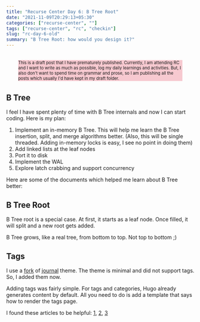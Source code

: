 ```yaml
---
title: "Recurse Center Day 6: B Tree Root"
date: "2021-11-09T20:29:13+05:30"
categories: ["recurse-center", ""]
tags: ["recurse-center", "rc", "checkin"]
slug: "rc-day-6-old"
summary: "B Tree Root: how would you design it?"
---
```


<div style="font-size: 0.7rem; margin: 2rem; background: #f7c9d0;"><p>This is a draft post that I have prematurely published. Currently, I am attending RC and I want to write as much as possible, log my daily learnings and activities. But, I also don't want to spend time on grammar and prose, so I am publishing all the posts which usually I'd have kept in my draft folder.</p></div>

## B Tree

I feel I have spent plenty of time with B Tree internals and now I can start coding. Here is my plan:

1. Implement an in-memory B Tree. This will help me learn the B Tree insertion, split, and merge algorithms better. (Also, this will be single threaded. Adding in-memory locks is easy, I see no point in doing them)
1. Add linked lists at the leaf nodes
1. Port it to disk
1. Implement the WAL
1. Explore latch crabbing and support concurrency

Here are some of the documents which helped me learn about B Tree better:

## B Tree Root

B Tree root is a special case. At first, it starts as a leaf node. Once filled, it will split and a new root gets added. 

B Tree grows, like a real tree, from bottom to top. Not top to bottom ;) 

## Tags

I use a [fork](https://github.com/avinassh/hugo-skyfall) of [journal](https://github.com/dashdashzako/hugo-journal) theme. The theme is minimal and did not support tags. So, I added them now.

Adding tags was fairly simple. For tags and categories, Hugo already generates content by default. All you need to do is add a template that says how to render the tags page.

I found these articles to be helpful: [1](https://www.jakewiesler.com/blog/hugo-taxonomies), [2](https://phrye.com/code/tag-cloud), [3](https://www.sidorenko.io/post/2017/07/nice-tagcloud-with-hugo)
